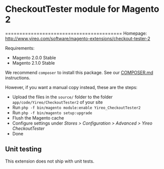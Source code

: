 # CheckoutTester module for Magento 2
=========================================
Homepage: http://www.yireo.com/software/magento-extensions/checkout-tester-2

Requirements:
* Magento 2.0.0 Stable
* Magento 2.1.0 Stable

We recommend `composer` to install this package. See our [COMPOSER.md](COMPOSER.md) instructions.

However, if you want a manual copy instead, these are the steps:
* Upload the files in the `source/` folder to the folder `app/code/Yireo/CheckoutTester2` of your site
* Run `php -f bin/magento module:enable Yireo_CheckoutTester2`
* Run `php -f bin/magento setup:upgrade`
* Flush the Magento cache
* Configure settings under *Stores > Configuration > Advanced > Yireo CheckoutTester*
* Done

## Unit testing
This extension does not ship with unit tests.
